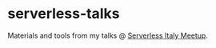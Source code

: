 # serverless-talks
Materials and tools from my talks @ [Serverless Italy Meetup](https://www.meetup.com/it-IT/Serverless-Italy/).
